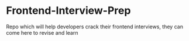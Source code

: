 # Frontend-Interview-Prep
Repo which will help developers crack their frontend interviews, they can come here to revise and learn
